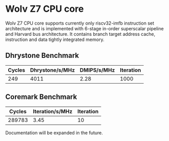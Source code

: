 # Wolv Z7 CPU core #

Wolv Z7 CPU core supports currently only riscv32-imfb instruction set architecture and is implemented with 6-stage in-order superscalar pipeline and Harvard bus architecture. It contains branch target address cache, instruction and data tightly integrated memory.

## Dhrystone Benchmark ##
| Cycles | Dhrystone/s/MHz | DMIPS/s/MHz | Iteration |
| ------ | --------------- | ----------- | --------- |
|    249 |            4011 |        2.28 |      1000 |

## Coremark Benchmark ##
| Cycles | Iteration/s/MHz | Iteration |
| ------ | --------------- | --------- |
| 289783 |            3.45 |        10 |

Documentation will be expanded in the future.
